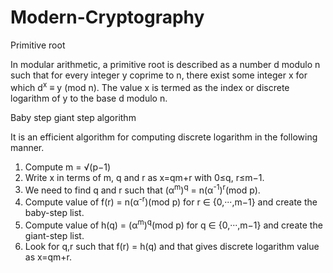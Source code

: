 # Modern-Cryptography

Primitive root

In modular arithmetic, a  primitive root is described as a number d modulo n such that for every integer y coprime to n, there exist some integer x for which d<sup>x</sup>  ≡ y (mod n). 
The value x is termed as the index or discrete logarithm of y to the base d modulo n. 

Baby step giant step algorithm

It is an efficient algorithm for computing discrete logarithm in the following manner.

1. Compute m = √(p−1)
2. Write x in terms of m, q and r as x=qm+r with 0≤q, r≤m−1. 
3. We need to find q and r such that (α<sup>m</sup>)<sup>q</sup> = n(α<sup>-1</sup>)<sup>r</sup>(mod p).
4. Compute value of f(r) = n(α<sup>-r</sup>)(mod  p) for r ∈ {0,···,m−1} and create the baby-step list.
5. Compute value of h(q) = (α<sup>m</sup>)<sup>q</sup>(mod p) for q ∈ {0,···,m−1} and create the giant-step list.
6. Look for q,r such that f(r) = h(q) and that gives discrete logarithm value as x=qm+r.
